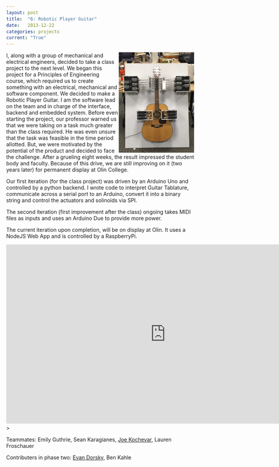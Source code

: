 ```yaml
---
layout: post
title:  "6: Robotic Player Guitar"
date:   2013-12-22
categories: projects
current: "True"
---
```

<img src="images/projects/newGuitar.jpg" width="40%" align="right" />
I, along with a group of mechanical and electrical engineers, decided to take a class project to the next level. We began this project for a Principles of Engineering course, which required us to create something with an electrical, mechanical and software component. We decided to make a Robotic Player Guitar. I am the software lead on the team and in charge of the interface, backend and embedded system. Before even starting the project, our professor warned us that we were taking on a task much greater than the class required. He was even unsure that the task was feasible in the time period allotted. But, we were motivated by the potential of the product and decided to face the challenge. After a grueling eight weeks, the result impressed the student body and faculty. Because of this drive, we are still improving on it (two years later) for permanent display at Olin College.

Our first iteration (for the class project) was driven by an Arduino Uno and controlled by a python backend. I wrote code to interpret Guitar Tablature, communicate across a serial port to an Arduino, convert it into a binary string and control the actuators and solinoids via SPI.

The second iteration (first improvement after the class) ongoing takes MIDI files as inputs and uses an Arduino Due to provide more power.

The current iteration upon completion, will be on display at Olin. It uses a NodeJS Web App and is controlled by a RaspberryPi. 

<!-- * [Check out our website for all of the details](http://www.rockin-robot.com) -->

<div class="video-container">
<iframe class="video" width="854" height="480" src="https://www.youtube.com/embed/KJzecia7yO0" frameborder="0" allowfullscreen></iframe>
</div>> 


Teammates: Emily Guthrie, Sean Karagianes, [Joe Kochevar](http://joekochevar.com), Lauren Froschauer

Contributers in phase two: [Evan Dorsky](http://evandorsky.github.io), Ben Kahle